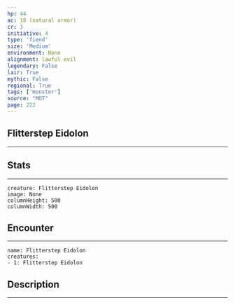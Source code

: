 ```yaml
---
hp: 44
ac: 18 (natural armor)
cr: 3
initiative: 4
type: 'fiend'    
size: 'Medium'
environment: None
alignment: lawful evil
legendary: False
lair: True
mythic: False
regional: True
tags: ['monster']
source: "MOT"
page: 222
---
```


## Flitterstep Eidolon
---



## Stats
---

```statblock
creature: Flitterstep Eidolon
image: None
columnHeight: 500
columnWidth: 500
```

## Encounter
---

```encounter-table
name: Flitterstep Eidolon
creatures:
- 1: Flitterstep Eidolon
```

## Description
---




